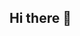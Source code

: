 ## Hi there 👋

<!--
**karan06p/karan06p** is a ✨ _special_ ✨ repository because its `README.md` (this file) appears on your GitHub profile.

Here are some ideas to get you started:

- 🌱 I’m currently learning ... MERN stack
- 💬 Ask me about ... anything and I will figure it out
- 📫 How to reach me: ...
- 😄 Pronouns: ... He/Him
- ⚡ Fun fact: ...
-->
